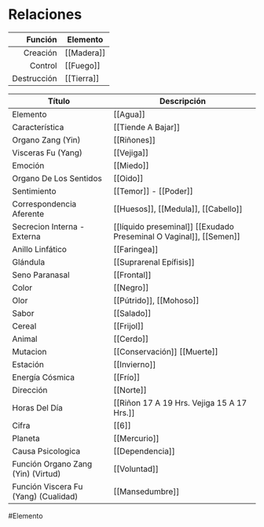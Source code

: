 # Relaciones
|     Función | Elemento   |
| -----------:| ---------- |
|    Creación | [[Madera]] |
|     Control | [[Fuego]]  |
| Destrucción | [[Tierra]] |


| Título                               | Descripción                                                        |
| ------------------------------------ | ------------------------------------------------------------------ |
| Elemento                             | [[Agua]]                                                           |
| Característica                       | [[Tiende A Bajar]]                                                 |
| Organo Zang (Yin)                    | [[Riñones]]                                                        |
| Visceras Fu (Yang)                   | [[Vejiga]]                                                         |
| Emoción                              | [[Miedo]]                                                          |
| Organo De Los Sentidos               | [[Oido]]                                                           |
| Sentimiento                          | [[Temor]] - [[Poder]]                                              |
| Correspondencia Aferente             | [[Huesos]], [[Medula]], [[Cabello]]                                |
| Secrecion Interna - Externa          | [[líquido preseminal]] [[Exudado Preseminal O Vaginal]], [[Semen]] |
| Anillo Linfático                     | [[Faringea]]                                                       |
| Glándula                             | [[Suprarenal Epífisis]]                                            |
| Seno Paranasal                       | [[Frontal]]                                                        |
| Color                                | [[Negro]]                                                          |
| Olor                                 | [[Pútrido]], [[Mohoso]]                                            |
| Sabor                                | [[Salado]]                                                         |
| Cereal                               | [[Frijol]]                                                         |
| Animal                               | [[Cerdo]]                                                          |
| Mutacion                             | [[Conservación]] [[Muerte]]                                        |
| Estación                             | [[Invierno]]                                                       |
| Energía Cósmica                      | [[Frío]]                                                           |
| Dirección                            | [[Norte]]                                                          |
| Horas Del Día                        | [[Riñon 17 A 19 Hrs. Vejiga 15 A 17 Hrs.]]                         |
| Cifra                                | [[6]]                                                              |
| Planeta                              | [[Mercurio]]                                                       |
| Causa Psicologica                    | [[Dependencia]]                                                    |
| Función Organo Zang (Yin) (Virtud)   | [[Voluntad]]                                                       |
| Función Viscera Fu (Yang) (Cualidad) | [[Mansedumbre]]                                                    |

#Elemento 
